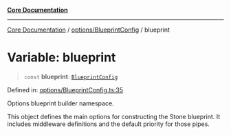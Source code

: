 [**Core Documentation**](../../../README.md)

***

[Core Documentation](../../../README.md) / [options/BlueprintConfig](../README.md) / blueprint

# Variable: blueprint

> `const` **blueprint**: [`BlueprintConfig`](../interfaces/BlueprintConfig.md)

Defined in: [options/BlueprintConfig.ts:35](https://github.com/stonemjs/core/blob/e2fddc9518734748c09a72d4b4064dd1d4c1288c/src/options/BlueprintConfig.ts#L35)

Options blueprint builder namespace.

This object defines the main options for constructing the Stone blueprint.
It includes middleware definitions and the default priority for those pipes.

